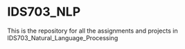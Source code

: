 # IDS703_NLP
This is the repository for all the assignments and projects in IDS703_Natural_Language_Processing
